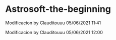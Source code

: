 # Astrosoft-the-beginning

Modificacion by Clauditouuu 05/06/2021 11:41

Modificacion by Clauditouuu 05/06/2021 12:00